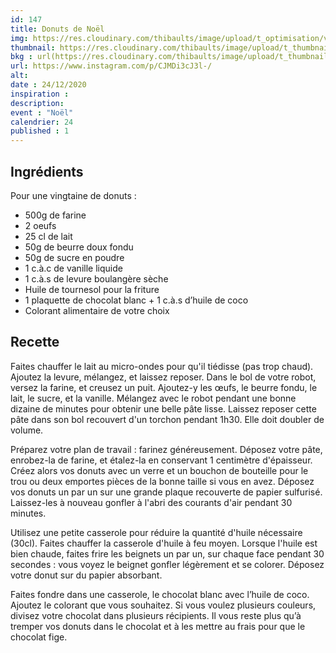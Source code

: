 ```yaml
---
id: 147
title: Donuts de Noël
img: https://res.cloudinary.com/thibaults/image/upload/t_optimisation/v1608799535/Recipes/20201224_donuts_noel.jpg
thumbnail: https://res.cloudinary.com/thibaults/image/upload/t_thumbnail_josie/v1608799535/Recipes/20201224_donuts_noel.jpg
bkg : url(https://res.cloudinary.com/thibaults/image/upload/t_thumbnail_josie/v1608799535/Recipes/20201224_donuts_noel.jpg)
url: https://www.instagram.com/p/CJMDi3cJ3l-/
alt: 
date : 24/12/2020
inspiration : 
description: 
event : "Noël"
calendrier: 24
published : 1
---
```


## Ingrédients
Pour une vingtaine de donuts : 
 - 500g de farine
 - 2 oeufs
 - 25 cl de lait
 - 50g de beurre doux fondu
 - 50g de sucre en poudre
 - 1 c.à.c de vanille liquide
 - 1 c.à.s de levure boulangère sèche
 - Huile de tournesol pour la friture
 - 1 plaquette de chocolat blanc + 1 c.à.s d’huile de coco 
 - Colorant alimentaire de votre choix 

## Recette
Faites chauffer le lait au micro-ondes pour qu'il tiédisse (pas trop chaud). Ajoutez la levure, mélangez, et laissez reposer. Dans le bol de votre robot, versez la farine, et creusez un puit. Ajoutez-y les œufs, le beurre fondu, le lait, le sucre, et la vanille. Mélangez avec le robot pendant une bonne dizaine de minutes pour obtenir une belle pâte lisse. Laissez reposer cette pâte dans son bol recouvert d'un torchon pendant 1h30. Elle doit doubler de volume.

Préparez votre plan de travail : farinez généreusement. Déposez votre pâte, enrobez-la de farine, et étalez-la en conservant 1 centimètre d'épaisseur. Créez alors vos donuts avec un verre et un bouchon de bouteille pour le trou ou deux emportes pièces de la bonne taille si vous en avez.  Déposez vos donuts un par un sur une grande plaque recouverte de papier sulfurisé. Laissez-les à nouveau gonfler à l'abri des courants d'air pendant 30 minutes.

Utilisez une petite casserole pour réduire la quantité d'huile nécessaire (30cl). Faites chauffer la casserole d'huile à feu moyen. Lorsque l'huile est bien chaude, faites frire les beignets un par un, sur chaque face pendant 30 secondes : vous voyez le beignet gonfler légèrement et se colorer. Déposez votre donut sur du papier absorbant.

Faites fondre dans une casserole, le chocolat blanc avec l’huile de coco. Ajoutez le colorant que vous souhaitez. Si vous voulez plusieurs couleurs, divisez votre chocolat dans plusieurs récipients. Il vous reste plus qu’à tremper vos donuts dans le chocolat et à les mettre au frais pour que le chocolat fige.